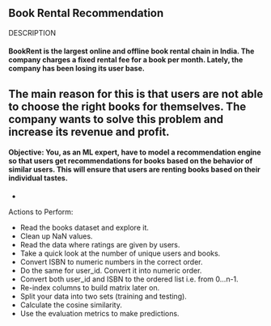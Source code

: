 Book Rental Recommendation
-
DESCRIPTION


#### BookRent is the largest online and offline book rental chain in India. The company charges a fixed rental fee for a book per month. Lately, the company has been losing its user base.
The main reason for this is that users are not able to choose the right books for themselves. The company wants to solve this problem and increase its revenue and profit.
-

#### Objective: You, as an ML expert, have to model a recommendation engine so that users get recommendations for books based on the behavior of similar users. This will ensure that users are renting books based on their individual tastes.
-
Actions to Perform:

- Read the books dataset and explore it.
- Clean up NaN values.
- Read the data where ratings are given by users.
- Take a quick look at the number of unique users and books.
- Convert ISBN to numeric numbers in the correct order.
- Do the same for user_id. Convert it into numeric order.
- Convert both user_id and ISBN to the ordered list i.e. from 0...n-1.
- Re-index columns to build matrix later on.
- Split your data into two sets (training and testing).
- Calculate the cosine similarity.
- Use the evaluation metrics to make predictions.
